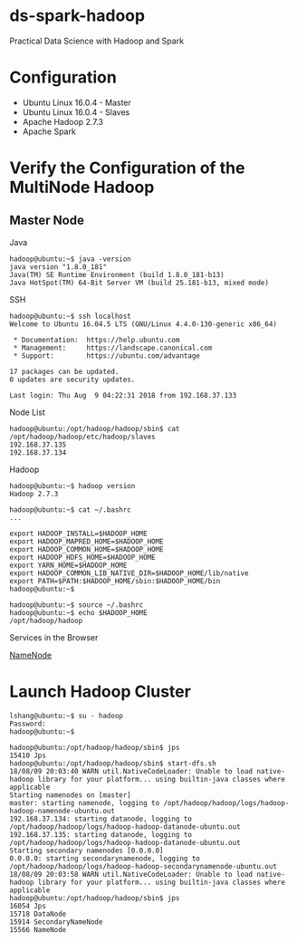 # ds-spark-hadoop
Practical Data Science with Hadoop and Spark

Configuration
========
* Ubuntu Linux 16.0.4 - Master
* Ubuntu Linux 16.0.4 - Slaves
* Apache Hadoop 2.7.3
* Apache Spark

Verify the Configuration of the MultiNode Hadoop 
===================
Master Node
-----------
Java 
```buildoutcfg
hadoop@ubuntu:~$ java -version
java version "1.8.0_181"
Java(TM) SE Runtime Environment (build 1.8.0_181-b13)
Java HotSpot(TM) 64-Bit Server VM (build 25.181-b13, mixed mode)

```

SSH
```buildoutcfg
hadoop@ubuntu:~$ ssh localhost
Welcome to Ubuntu 16.04.5 LTS (GNU/Linux 4.4.0-130-generic x86_64)

 * Documentation:  https://help.ubuntu.com
 * Management:     https://landscape.canonical.com
 * Support:        https://ubuntu.com/advantage

17 packages can be updated.
0 updates are security updates.

Last login: Thu Aug  9 04:22:31 2018 from 192.168.37.133
```

Node List
```
hadoop@ubuntu:/opt/hadoop/hadoop/sbin$ cat /opt/hadoop/hadoop/etc/hadoop/slaves 
192.168.37.135
192.168.37.134
```

Hadoop
```buildoutcfg
hadoop@ubuntu:~$ hadoop version
Hadoop 2.7.3
```

```buildoutcfg
hadoop@ubuntu:~$ cat ~/.bashrc 
...

export HADOOP_INSTALL=$HADOOP_HOME
export HADOOP_MAPRED_HOME=$HADOOP_HOME
export HADOOP_COMMON_HOME=$HADOOP_HOME
export HADOOP_HDFS_HOME=$HADOOP_HOME
export YARN_HOME=$HADOOP_HOME
export HADOOP_COMMON_LIB_NATIVE_DIR=$HADOOP_HOME/lib/native
export PATH=$PATH:$HADOOP_HOME/sbin:$HADOOP_HOME/bin
hadoop@ubuntu:~$ 

```

```
hadoop@ubuntu:~$ source ~/.bashrc 
hadoop@ubuntu:~$ echo $HADOOP_HOME 
/opt/hadoop/hadoop
```

Services in the Browser

[NameNode](http://192.168.37.134:50070/dfshealth.html#tab-overview)

Launch Hadoop Cluster
=====================

```buildoutcfg
lshang@ubuntu:~$ su - hadoop
Password: 
hadoop@ubuntu:~$ 
```

```buildoutcfg
hadoop@ubuntu:/opt/hadoop/hadoop/sbin$ jps
15410 Jps
hadoop@ubuntu:/opt/hadoop/hadoop/sbin$ start-dfs.sh
18/08/09 20:03:40 WARN util.NativeCodeLoader: Unable to load native-hadoop library for your platform... using builtin-java classes where applicable
Starting namenodes on [master]
master: starting namenode, logging to /opt/hadoop/hadoop/logs/hadoop-hadoop-namenode-ubuntu.out
192.168.37.134: starting datanode, logging to /opt/hadoop/hadoop/logs/hadoop-hadoop-datanode-ubuntu.out
192.168.37.135: starting datanode, logging to /opt/hadoop/hadoop/logs/hadoop-hadoop-datanode-ubuntu.out
Starting secondary namenodes [0.0.0.0]
0.0.0.0: starting secondarynamenode, logging to /opt/hadoop/hadoop/logs/hadoop-hadoop-secondarynamenode-ubuntu.out
18/08/09 20:03:58 WARN util.NativeCodeLoader: Unable to load native-hadoop library for your platform... using builtin-java classes where applicable
hadoop@ubuntu:/opt/hadoop/hadoop/sbin$ jps
16054 Jps
15718 DataNode
15914 SecondaryNameNode
15566 NameNode

```



